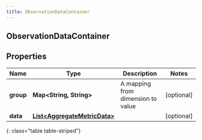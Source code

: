 ```yaml
---
title: ObservationDataContainer
---
```

## ObservationDataContainer


## Properties

| Name | Type | Description | Notes |
| ------------ | ------------- | ------------- | ------------- |
| **group** | **Map&lt;String, String&gt;** | A mapping from dimension to value |  [optional] |
| **data** | [**List&lt;AggregateMetricData&gt;**](AggregateMetricData.html) |  |  [optional] |
{: class="table table-striped"}



